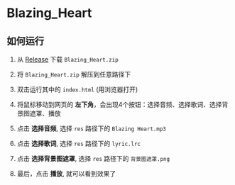 # Blazing_Heart

## 如何运行
1. 从 [Release](https://github.com/SyrieYume/Blazing_Heart/releases/latest) 下载 `Blazing_Heart.zip`  

2. 将 `Blazing_Heart.zip` 解压到任意路径下  

3. 双击运行其中的 `index.html` (用浏览器打开)  

4. 将鼠标移动到网页的 **左下角**，会出现4个按钮：选择音频、选择歌词、选择背景图遮罩、播放

5. 点击 **选择音频**, 选择 `res` 路径下的 `Blazing Heart.mp3`  

6. 点击 **选择歌词**, 选择 `res` 路径下的 `lyric.lrc`  

7. 点击 **选择背景图遮罩**, 选择 `res` 路径下的 `背景图遮罩.png`  

8. 最后，点击 **播放**, 就可以看到效果了  
